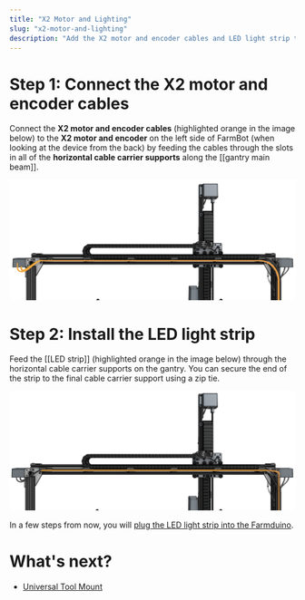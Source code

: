 ```yaml
---
title: "X2 Motor and Lighting"
slug: "x2-motor-and-lighting"
description: "Add the X2 motor and encoder cables and LED light strip to the gantry"
---
```



# Step 1: Connect the X2 motor and encoder cables

Connect the **X2 motor and encoder cables** (highlighted orange in the image below) to the **X2 motor and encoder** on the left side of FarmBot (when looking at the device from the back) by feeding the cables through the slots in all of the **horizontal cable carrier supports** along the [[gantry main beam]].

![x2 motor cable from back](_images/x2_motor_cable_from_back.png)

# Step 2: Install the LED light strip

Feed the [[LED strip]] (highlighted orange in the image below) through the horizontal cable carrier supports on the gantry. You can secure the end of the strip to the final cable carrier support using a zip tie.

![lights](_images/lights.png)

In a few steps from now, you will [plug the LED light strip into the Farmduino](../electronics.md#step-2-connect-the-peripherals).


# What's next?

 * [Universal Tool Mount](../tools/utm.md)
